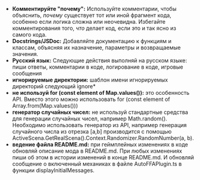 - **Комментируйте "почему":** Используйте комментарии, чтобы объяснить, *почему* существует тот или иной фрагмент кода, особенно если логика сложна или неочевидна. Избегайте комментирования того, *что* делает код, если это и так ясно из самого кода.
- **Docstrings/JSDoc:** Добавляйте документацию к функциям и классам, объясняя их назначение, параметры и возвращаемые значения.
- **Русский язык:** Следующие действия выполняй на русском языке: пиши ответы, комментарии в коде, логирование в коде, игровые сообщения
- **игнорируемые директории:** шаблон имени игнорируемых директорий следующий ignore*
- **не используй for (const element of Map.values()):** это особенность API. Вместо этого можно использовать for (const element of Array.from(Map.values()))
- **генератор случайных чисел:** не используй стандартные средства для генерации случайных чисел, например Math.random(). Необходимо использовать генератор из API, например генерация случайного числа из отрезка [a,b] производится с помощью ActiveScena.GetRealScena().Context.Randomizer.RandomNumber(a, b).
- **ведение файла README.md:** при геймплейных изменениях в коде обновляй описание мода в README.md. При любых изменениях пиши об этом в истории изменений в конце README.md. И обновляй сообщение о включенный механиках в файле AutoFFAPlugin.ts в функции displayInitialMessages.